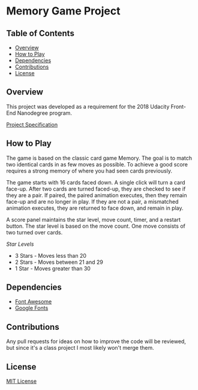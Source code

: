 # Memory Game Project

## Table of Contents

* [Overview](#overview)
* [How to Play](#how-to-play)
* [Dependencies](#dependencies)
* [Contributions](#contributions)
* [License](#license)

## Overview

This project was developed as a requirement for the 2018 Udacity Front-End Nanodegree program. 

[Project Specification](Project%20Specification.pdf)

## How to Play

The game is based on the classic card game Memory. The goal is to match two identical cards in as few moves as possible. To achieve a good score requires a strong memory of where you had seen cards previously.

The game starts with 16 cards faced down. A single click will turn a card face-up. After two cards are turned faced-up, they are checked to see if they are a pair. If paired, the paired animation executes, then they remain face-up and are no longer in play. If they are not a pair, a mismatched animation executes, they are returned to face down, and remain in play.

A score panel maintains the star level, move count, timer, and a restart button. The star level is based on the move count. One move consists of two turned over cards. 

*Star Levels*
  * 3 Stars -   Moves less than 20
  * 2 Stars -   Moves between 21 and 29
  * 1 Star  -   Moves greater than 30

## Dependencies

* [Font Awesome](https://maxcdn.bootstrapcdn.com/font-awesome/4.6.1/css/font-awesome.min.css)
* [Google Fonts](https://fonts.googleapis.com)

## Contributions
Any pull requests for ideas on how to improve the code will be reviewed, but since it's a class project I most likely won't merge them.

## License
[MIT License](LICENSE.md)
